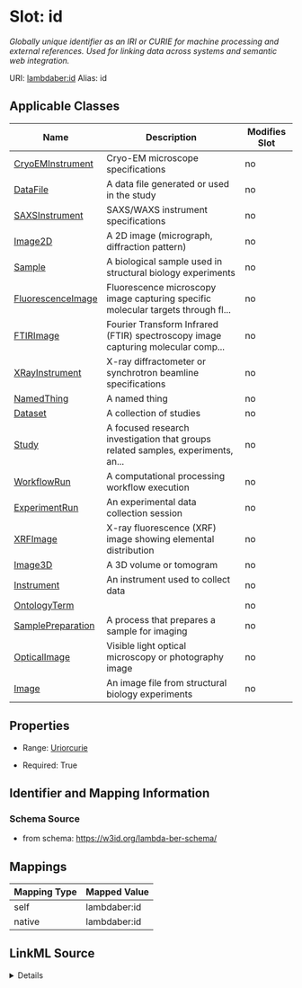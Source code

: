

# Slot: id 


_Globally unique identifier as an IRI or CURIE for machine processing and external references. Used for linking data across systems and semantic web integration._





URI: [lambdaber:id](https://w3id.org/lambda-ber-schema/id)
Alias: id

<!-- no inheritance hierarchy -->





## Applicable Classes

| Name | Description | Modifies Slot |
| --- | --- | --- |
| [CryoEMInstrument](CryoEMInstrument.md) | Cryo-EM microscope specifications |  no  |
| [DataFile](DataFile.md) | A data file generated or used in the study |  no  |
| [SAXSInstrument](SAXSInstrument.md) | SAXS/WAXS instrument specifications |  no  |
| [Image2D](Image2D.md) | A 2D image (micrograph, diffraction pattern) |  no  |
| [Sample](Sample.md) | A biological sample used in structural biology experiments |  no  |
| [FluorescenceImage](FluorescenceImage.md) | Fluorescence microscopy image capturing specific molecular targets through fl... |  no  |
| [FTIRImage](FTIRImage.md) | Fourier Transform Infrared (FTIR) spectroscopy image capturing molecular comp... |  no  |
| [XRayInstrument](XRayInstrument.md) | X-ray diffractometer or synchrotron beamline specifications |  no  |
| [NamedThing](NamedThing.md) | A named thing |  no  |
| [Dataset](Dataset.md) | A collection of studies |  no  |
| [Study](Study.md) | A focused research investigation that groups related samples, experiments, an... |  no  |
| [WorkflowRun](WorkflowRun.md) | A computational processing workflow execution |  no  |
| [ExperimentRun](ExperimentRun.md) | An experimental data collection session |  no  |
| [XRFImage](XRFImage.md) | X-ray fluorescence (XRF) image showing elemental distribution |  no  |
| [Image3D](Image3D.md) | A 3D volume or tomogram |  no  |
| [Instrument](Instrument.md) | An instrument used to collect data |  no  |
| [OntologyTerm](OntologyTerm.md) |  |  no  |
| [SamplePreparation](SamplePreparation.md) | A process that prepares a sample for imaging |  no  |
| [OpticalImage](OpticalImage.md) | Visible light optical microscopy or photography image |  no  |
| [Image](Image.md) | An image file from structural biology experiments |  no  |






## Properties

* Range: [Uriorcurie](Uriorcurie.md)

* Required: True




## Identifier and Mapping Information






### Schema Source


* from schema: https://w3id.org/lambda-ber-schema/




## Mappings

| Mapping Type | Mapped Value |
| ---  | ---  |
| self | lambdaber:id |
| native | lambdaber:id |




## LinkML Source

<details>
```yaml
name: id
description: Globally unique identifier as an IRI or CURIE for machine processing
  and external references. Used for linking data across systems and semantic web integration.
from_schema: https://w3id.org/lambda-ber-schema/
rank: 1000
identifier: true
alias: id
owner: NamedThing
domain_of:
- NamedThing
range: uriorcurie
required: true

```
</details>